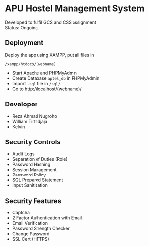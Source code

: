 # APU Hostel Management System

Developed to fulfil GCS and CSS assignment   
Status: Ongoing

## Deployment
Deploy the app using XAMPP, put all files in   
```
/xampp/htdocs/(webname)
```

- Start Apache and PHPMyAdmin   
- Create Database `aptel_db` in PHPMyAdmin
- Import `.sql` file in `/sql/` 
- Go to http://localhost/(webname)/ 


## Developer
- Reza Ahmad Nugroho
- William Tirtadjaja
- Kelvin


## Security Controls
- Audit Logs
- Separation of Duties (Role)
- Password Hashing
- Session Management
- Password Policy
- SQL Prepared Statement
- Input Sanitization

## Security Features
- Captcha
- 2 Factor Authentication with Email
- Email Verification
- Password Strength Checker
- Change Password
- SSL Cert (HTTPS)
